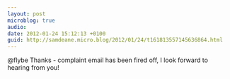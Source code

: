 ```yaml
---
layout: post
microblog: true
audio: 
date: 2012-01-24 15:12:13 +0100
guid: http://samdeane.micro.blog/2012/01/24/t161813557145636864.html
---
```

@flybe Thanks - complaint email has been fired off, I look forward to hearing from you!
